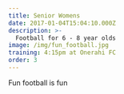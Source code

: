 ```yaml
---
title: Senior Womens
date: 2017-01-04T15:04:10.000Z
description: >-
  Football for 6 - 8 year olds
image: /img/fun_football.jpg
training: 4:15pm at Onerahi FC
order: 3
---
```


Fun football is fun